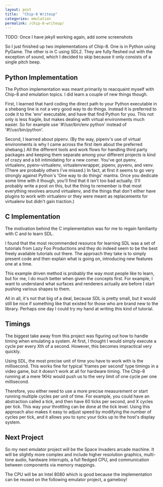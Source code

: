 ```yaml
---
layout: post
title:  "Chip-8 Writeup"
categories: emulation
permalink: /chip-8-writeup/
---
```


TODO: Once I have jekyll working again, add some screenshots


So I just finished up two implementations of Chip-8. One is in Python using
PyGame. The other is in C using SDL2. They are fully fleshed out with the
exception of sound, which I decided to skip because it only consists of a
single pitch beep.

Python Implementation
---------------------

The Python implementation was meant primarily to reacquaint myself with Chip-8
and emulation topics. I did learn a couple of new things though. 

First, I learned that hard coding the direct path to your Python executable in
a shebang line is not a very good way to do things. Instead it is preferred to
code it to the 'env' executable, and have that find Python for you. This not
only is less fragile, but makes dealing with virtual environments much easier.
So for example use '#!/usr/bin/env python' instead of '#!/usr/bin/python'.

Second, I learned about pipenv. (By the way, pipenv's use of virtual
environments is why I came across the first item about the preferred shebang.)
All the different tools and work flows for handling third party packages and
keeping them separate among your different projects is kind of crazy and a bit
intimidating for a new comer. You've got pyenv, virtualenv, pyenv-virtualenv,
virtualenvwrapper, pipenv, pyvenv, and venv. (There are probably others I've
missed.) In fact, at first it seems to go very strongly against Python's 'One
way to do things' mantra. Once you dedicate some time with it though, you'll
find that it isn't too bad actually. (I'll probably write a post on this, but
the thing to remember is that most everything revolves around virtualenv, and
the things that don't either have plugins to work with virtualenv or they were
meant as replacements for virtualenv but didn't gain traction.)

C Implementation
----------------

The motivation behind the C implementation was for me to regain familiarity
with C and to learn SDL.

I found that the most recommended resource for learning SDL was a set of
tutorials from Lazy Foo Productions and they do indeed seem to be the best
freely available tutorials out there. The approach they take is to simply
present code and then explain what is going on, introducing new features one at
a time.

This example driven method is probably the way most people like to learn, but
for me, I do much better when given the concepts first. For example, I want to
understand what surfaces and renderers actually are before I start pushing
various shapes to them.

All in all, it's not that big of a deal, because SDL is pretty small, but it
would still be nice if something like that existed for those who are brand new
to the library. Perhaps one day I could try my hand at writing this kind of
tutorial.

Timings
-------

The biggest take away from this project was figuring out how to handle timing
when emulating a system. At first, I thought I would simply execute a cycle per
every Xth of a second. However, this becomes impractical very quickly. 

Using SDL, the most precise unit of time you have to work with is the
millisecond.  This works fine for typical 'frames per second' type timings in a
video game, but it doesn't work at all for hardware timing. The Chip-8 running
at a mere 1KHz would push us to the very limit of one cycle per one
millisecond.

Therefore, you either need to use a more precise measurement or start running
multiple cycles per unit of time. For example, you could have an abstraction
called a tick, and then have 60 ticks per second, and X cycles per tick. This
way your throttling can be done at the tick level. Using this approach also
makes it easy to adjust speed by modifying the number of cycles per tick, and
it allows you to sync your ticks up to the host's display system.

Next Project
------------

So my next emulator project will be the Space Invaders arcade machine. It will
be slightly more complex and include higher resolution graphics, multi-tone
audio, hardware interrupts, a full fledged CPU, and communication between
components via memory mappings.

The CPU will be an Intel 8080 which is good because the implementation can be
reused on the following emulator project, a gameboy!

